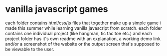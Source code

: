 # vanilla javascript games
each folder contains html/css/js files that together make up a simple game i made this summer while learning vanilla javascript from scratch. each folder contains one individual project (like hangman, tic tac toe etc.) and each project folder has it's own readme with an explanation, a working demo link and/or a screenshot of the website or the output screen that's supposed to be viewable to the user. 
